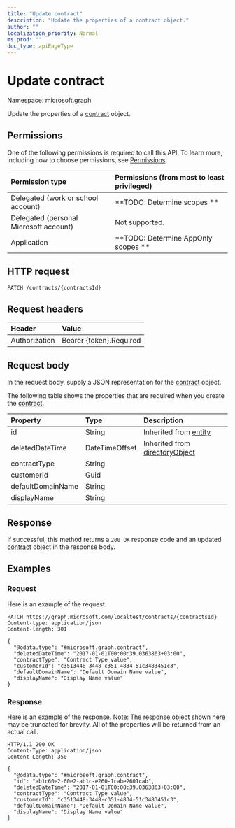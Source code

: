 ```yaml
---
title: "Update contract"
description: "Update the properties of a contract object."
author: ""
localization_priority: Normal
ms.prod: ""
doc_type: apiPageType
---
```


# Update contract

Namespace: microsoft.graph

Update the properties of a [contract](../resources/contract.md) object.

## Permissions
One of the following permissions is required to call this API. To learn more, including how to choose permissions, see [Permissions](/concepts/permissions-reference.md).

|Permission type|Permissions (from most to least privileged)|
|:---|:---|
|Delegated (work or school account)|**TODO: Determine scopes **|
|Delegated (personal Microsoft account)|Not supported.|
|Application|**TODO: Determine AppOnly scopes **|

## HTTP request
<!-- {
  "blockType": "ignored"
}
-->
``` http
PATCH /contracts/{contractsId}
```

## Request headers
|Header|Value|
|:---|:---|
|Authorization|Bearer {token}.Required|

## Request body
In the request body, supply a JSON representation for the [contract](../resources/contract.md) object.

The following table shows the properties that are required when you create the [contract](../resources/contract.md).

|Property|Type|Description|
|:---|:---|:---|
|id|String| Inherited from [entity](../resources/entity.md)|
|deletedDateTime|DateTimeOffset| Inherited from [directoryObject](../resources/directoryobject.md)|
|contractType|String||
|customerId|Guid||
|defaultDomainName|String||
|displayName|String||



## Response
If successful, this method returns a `200 OK` response code and an updated [contract](../resources/contract.md) object in the response body.

## Examples

### Request
Here is an example of the request.
<!-- {
  "blockType": "request",
  "name": "update_contract"
}
-->
``` http
PATCH https://graph.microsoft.com/localtest/contracts/{contractsId}
Content-type: application/json
Content-length: 301

{
  "@odata.type": "#microsoft.graph.contract",
  "deletedDateTime": "2017-01-01T00:00:39.0363863+03:00",
  "contractType": "Contract Type value",
  "customerId": "c3513448-3448-c351-4834-51c3483451c3",
  "defaultDomainName": "Default Domain Name value",
  "displayName": "Display Name value"
}
```

### Response
Here is an example of the response. Note: The response object shown here may be truncated for brevity. All of the properties will be returned from an actual call.
<!-- {
  "blockType": "response",
  "truncated": true
}
-->
``` http
HTTP/1.1 200 OK
Content-Type: application/json
Content-Length: 350

{
  "@odata.type": "#microsoft.graph.contract",
  "id": "ab1c60e2-60e2-ab1c-e260-1cabe2601cab",
  "deletedDateTime": "2017-01-01T00:00:39.0363863+03:00",
  "contractType": "Contract Type value",
  "customerId": "c3513448-3448-c351-4834-51c3483451c3",
  "defaultDomainName": "Default Domain Name value",
  "displayName": "Display Name value"
}
```

